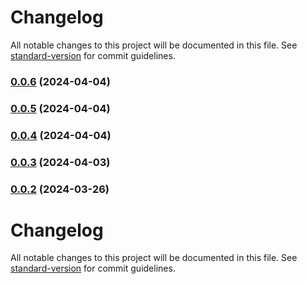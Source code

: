 # Changelog

All notable changes to this project will be documented in this file. See [standard-version](https://github.com/conventional-changelog/standard-version) for commit guidelines.

### [0.0.6](https://github.com/Celerway/labrador/compare/v0.0.5...v0.0.6) (2024-04-04)

### [0.0.5](https://github.com/Celerway/labrador/compare/v0.0.4...v0.0.5) (2024-04-04)

### [0.0.4](https://github.com/Celerway/labrador/compare/v0.0.3...v0.0.4) (2024-04-04)

### [0.0.3](https://github.com/Celerway/labrador/compare/v0.0.2...v0.0.3) (2024-04-03)

### [0.0.2](https://github.com/Celerway/labrador/compare/v0.0.1...v0.0.2) (2024-03-26)

# Changelog

All notable changes to this project will be documented in this file. See [standard-version](https://github.com/conventional-changelog/standard-version) for commit guidelines.
